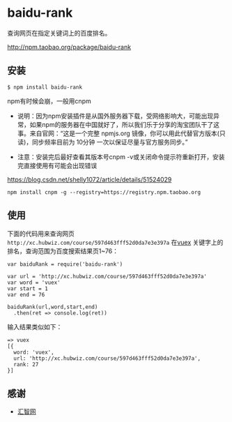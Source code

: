 # baidu-rank

查询网页在指定关键词上的百度排名。

http://npm.taobao.org/package/baidu-rank

## 安装

```
$ npm install baidu-rank
```
npm有时候会崩，一般用cnpm

- 说明：因为npm安装插件是从国外服务器下载，受网络影响大，可能出现异常，如果npm的服务器在中国就好了，所以我们乐于分享的淘宝团队干了这事。来自官网：“这是一个完整 npmjs.org 镜像，你可以用此代替官方版本(只读)，同步频率目前为 10分钟 一次以保证尽量与官方服务同步。”

- 注意：安装完后最好查看其版本号cnpm -v或关闭命令提示符重新打开，安装完直接使用有可能会出现错误 

https://blog.csdn.net/shelly1072/article/details/51524029

```
npm install cnpm -g --registry=https://registry.npm.taobao.org
```

## 使用

下面的代码用来查询网页`http://xc.hubwiz.com/course/597d463fff52d0da7e3e397a`
在[vuex](http://xc.hubwiz.com/course/597d463fff52d0da7e3e397a)
关键字上的排名，查询范围为百度搜索结果页1~76：

```
var baiduRank = require('baidu-rank')

var url = 'http://xc.hubwiz.com/course/597d463fff52d0da7e3e397a'
var word = 'vuex'
var start = 1
var end = 76

baiduRank(url,word,start,end)
  .then(ret => console.log(ret))
```

输入结果类似如下：

```
=> vuex
[{
  word: 'vuex',
  url: 'http://xc.hubwiz.com/course/597d463fff52d0da7e3e397a',
  rank: 27
}]
```

## 感谢

- [汇智网](http://www.hubwiz.com)
